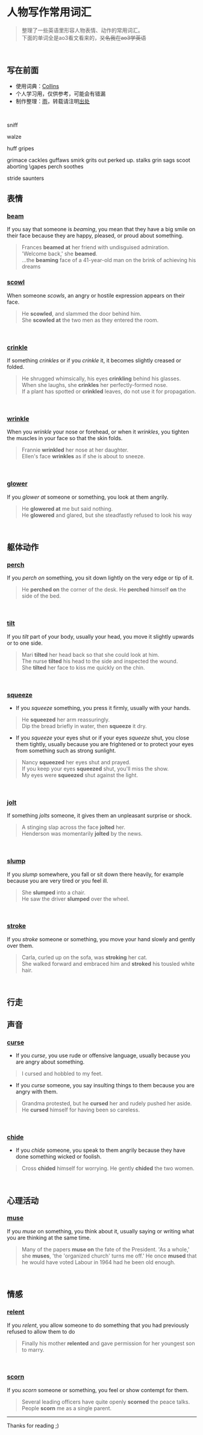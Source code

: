 <!-- omit in toc -->
# 人物写作常用词汇 
> 整理了一些英语里形容人物表情、动作的常用词汇。<br>
> 下面的单词全是ao3看文看来的，~~又名我在ao3学英语~~

<br>

<!-- omit in toc -->
## 写在前面 
* 使用词典：[Collins](https://www.collinsdictionary.com/)
* 个人学习用，仅供参考，可能会有错漏
* 制作整理：[雨](https://github.com/GardenKitten)，转载请注明[出处](https://github.com/GardenKitten/English-Note)

<br>

sniff

walze

huff
gripes

grimace
cackles 
guffaws
smirk
grits out
 perked up.
 stalks
grin
sags
scoot
aborting
\gapes 
perch
soothes

stride
saunters


## 表情

### [beam](https://www.collinsdictionary.com/dictionary/english/beam)
If you say that someone is *beaming*, you mean that they have a big smile on their face because they are happy, pleased, or proud about something.
> Frances **beamed at** her friend with undisguised admiration. <br>
> 'Welcome back,' she **beamed**.<br>
> ...the **beaming** face of a 41-year-old man on the brink of achieving his dreams

### [scowl](https://www.collinsdictionary.com/dictionary/english/scowl)
When someone *scowls*, an angry or hostile expression appears on their face.
> He **scowled**, and slammed the door behind him. <br>
> She **scowled at** the two men as they entered the room. 

<br>

### [crinkle](https://www.collinsdictionary.com/dictionary/english/crinkle)
If something *crinkles* or if you *crinkle* it, it becomes slightly creased or folded.
> He shrugged whimsically, his eyes **crinkling** behind his glasses. <br>
> When she laughs, she **crinkles** her perfectly-formed nose. <br>
> If a plant has spotted or **crinkled** leaves, do not use it for propagation.

<br>

### [wrinkle](https://www.collinsdictionary.com/dictionary/english/wrinkle)
When you *wrinkle* your nose or forehead, or when it *wrinkles*, you tighten the muscles in your face so that the skin folds.
> Frannie **wrinkled** her nose at her daughter. <br>
> Ellen's face **wrinkles** as if she is about to sneeze. 

<br>

### [glower](https://www.collinsdictionary.com/dictionary/english/glower)
If you *glower at* someone or something, you look at them angrily.
> He **glowered at** me but said nothing. <br>
He **glowered** and glared, but she steadfastly refused to look his way

<br>

## 躯体动作

### [perch](https://www.collinsdictionary.com/dictionary/english/perch)
If you *perch on* something, you sit down lightly on the very edge or tip of it.
> He **perched on** the corner of the desk. 
> He **perched** himself **on** the side of the bed.

<br>

### [tilt](https://www.collinsdictionary.com/dictionary/english/tilt)
If you *tilt* part of your body, usually your head, you move it slightly upwards or to one side.
> Mari **tilted** her head back so that she could look at him. <br>
> The nurse **tilted** his head to the side and inspected the wound. <br>
> She **tilted** her face to kiss me quickly on the chin.

<br>

### [squeeze](https://www.collinsdictionary.com/dictionary/english/squeeze)
* If you *squeeze* something, you press it firmly, usually with your hands.
> He **squeezed** her arm reassuringly.  <br>
> Dip the bread briefly in water, then **squeeze** it dry. 

* If you *squeeze* your eyes shut or if your eyes *squeeze* shut, you close them tightly, usually because you are frightened or to protect your eyes from something such as strong sunlight.
> Nancy **squeezed** her eyes shut and prayed. <br>
> If you keep your eyes **squeezed** shut, you'll miss the show. <br>
> My eyes were **squeezed** shut against the light.  

<br>

### [jolt](https://www.collinsdictionary.com/dictionary/english/jolt)
If something *jolts* someone, it gives them an unpleasant surprise or shock.
> A stinging slap across the face **jolted** her. <br>
> Henderson was momentarily **jolted** by the news. 

<br>

### [slump](https://www.collinsdictionary.com/dictionary/english/slump)
If you *slump* somewhere, you fall or sit down there heavily, for example because you are very tired or you feel ill.
> She **slumped** into a chair. <br>
> He saw the driver **slumped** over the wheel. 

<br>

### [stroke](https://www.collinsdictionary.com/dictionary/english/stroke)
If you *stroke* someone or something, you move your hand slowly and gently over them.
> Carla, curled up on the sofa, was **stroking** her cat. <br>
> She walked forward and embraced him and **stroked** his tousled white hair.

<br>

## 行走


## 声音

### [curse](https://www.collinsdictionary.com/dictionary/english/curse)
* If you *curse*, you use rude or offensive language, usually because you are angry about something.
> I cursed and hobbled to my feet. 

* If you *curse* someone, you say insulting things to them because you are angry with them.
> Grandma protested, but he **cursed** her and rudely pushed her aside. <br>
> He **cursed** himself for having been so careless. 

<br>

### [chide](https://www.collinsdictionary.com/dictionary/english/chide)
* If you *chide* someone, you speak to them angrily because they have done something wicked or foolish.
> Cross **chided** himself for worrying.
> He gently **chided** the two women. 

<br>

## 心理活动
### [muse](https://www.collinsdictionary.com/dictionary/english/muse)
If you *muse* on something, you think about it, usually saying or writing what you are thinking at the same time.
> Many of the papers **muse on** the fate of the President. 
> 'As a whole,' she **muses**, 'the 'organized church' turns me off.'
> He once **mused** that he would have voted Labour in 1964 had he been old enough.

<br>

## 情感

### [relent](https://www.collinsdictionary.com/dictionary/english/relent)
If you *relent*, you allow someone to do something that you had previously refused to allow them to do
> Finally his mother **relented** and gave permission for her youngest son to marry. 

<br>

### [scorn](https://www.collinsdictionary.com/dictionary/english/scorn)
If you *scorn* someone or something, you feel or show contempt for them.
> Several leading officers have quite openly **scorned** the peace talks.<br>
> People **scorn** me as a single parent. 

---

Thanks for reading ;)